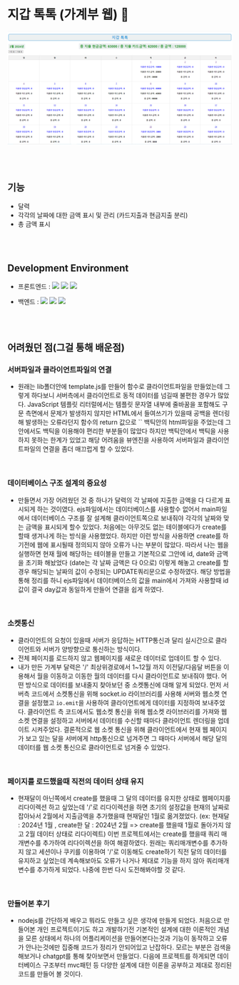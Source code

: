 # 지갑 톡톡 (가계부 웹) :blue_book:
![지갑 톡톡 홈 화면](./img/지갑%20톡톡.png)

<br>
<br>

## 기능
- 달력
- 각각의 날짜에 대한 금액 표시 및 관리 (카드지출과 현금지출 분리)
- 총 금액 표시
<br>
<br>

## Development Environment
- 프론트엔드 : 
<img src="https://img.shields.io/badge/html5-E34F26?style=for-the-badge&logo=html5&logoColor=white"> <img src="https://img.shields.io/badge/css-1572B6?style=for-the-badge&logo=css3&logoColor=white"> <img src="https://img.shields.io/badge/javascript-F7DF1E?style=for-the-badge&logo=javascript&logoColor=black">

- 백엔드 : 
<img src="https://img.shields.io/badge/node.js-339933?style=for-the-badge&logo=Node.js&logoColor=white"> <img src="https://img.shields.io/badge/express-000000?style=for-the-badge&logo=express&logoColor=white"> <img src="https://img.shields.io/badge/mysql-4479A1?style=for-the-badge&logo=mysql&logoColor=white">

<br>
<br>

## 어려웠던 점(그걸 통해 배운점)

### 서버파일과 클라이언트파일의 연결
- 원래는 lib폴더안에 template.js를 만들어 함수로 클라이언트파일을 만들었는데 그렇게 하다보니 서버측에서 클라이언트로 동적 데이터를 넘길때 불편한 경우가 많았다.
JavaScript 템플릿 리터럴에서는 템플릿 문자열 내부에 줄바꿈을 포함해도 구문 측면에서 문제가 발생하지 않지만 HTML에서 들여쓰기가 있을때 공백을 렌더링해 발생하는 오류라던지
함수의 return 값으로 `` 백틱안의 html파일을 주었는데 그안에서도 백틱을 이용해야 편리한 부분들이 많았다 하지만 백틱안에서 백틱을 사용하지 못하는 한계가 있었고 해당 어려움을
뷰엔진을 사용하여 서버파일과 클라이언트파일의 연결을 좀더 매끄럽게 할 수 있었다.
<br>

### 데이터베이스 구조 설계의 중요성
- 만들면서 가장 어려웠던 것 중 하나가 달력의 각 날짜에 지출한 금액을 다 다르게 표시되게 하는 것이였다.
ejs파일에서는 데이터베이스를 사용할수 없어서 main파일에서 데이터베이스 구조를 잘 설계해 클라이언트쪽으로 보내줘야 각각의 날짜와 맞는 금액을
표시되게 할수 있었다. 처음에는 아무것도 없는 테이블에다가 create를 할때 생겨나게 하는 방식을 사용했었다.
하지만 이런 방식을 사용하면 create를 하기전에 웹에 표시될때 정의되지 않아 오류가 나는 부분이 많았다.
 따라서 나는 웹을 실행하면 현재 월에 해당하는 테이블을 만들고 기본적으로 그안에 id, date와 금액을 초기화 해놨었다 (date는 각 날짜 금액은 다 0으로)
이렇게 해놓고 create를 할 경우 해당되는 날짜의 값이 수정되는 UPDATE쿼리문으로 수정하였다. 
해당 방법을 통해 정리를 하니 ejs파일에서 데이터베이스의 값을 main에서 가져와 사용할때 id값이 결국 day값과 동일하게 만들어 
연결을 쉽게 하였다.
<br>

### 소켓통신
- 클라이언트의 요청이 있을때 서버가 응답하는 HTTP통신과 달리 실시간으로 클라이언트와 서버가 양방향으로 통신하는 방식이다.
- 전체 페이지를 로드하지 않고 웹페이지를 새로운 데이터로 업데이트 할 수 있다.
- 내가 만든 가계부 달력은 '/' 최상위경로에서 1~12월 까지 이전달/다음달 버튼을 이용해서 월을 이동하고 이동한 월의 데이터를 다시 클라이언트로 보내줘야 했다. 어떤 방식으로 데이터를 보내줄지 찾아보던 중 소켓통신에 대해 알게 되었다. 먼저 서버측 코드에서 소켓통신을 위해 socket.io 라이브러리를 사용해 서버와 웹소켓 연결을 설정했고 `io.emit`을 사용하여 클라이언트에게 데이터를 지정하여 보내주었다.
클라이언트 측 코드에서도 웹소켓 통신을 위해 웹소켓 라이브러리를 가져와 웹소켓 연결을 설정하고 서버에서 데이터를 수신할 때마다 클라이언트 렌더링을 업데이트 시켜주었다. 결론적으로 웹 소켓 통신을 위해 클라이언트에서 현재 웹 페이지가 보고 있는 달을 서버에게 http통신으로 넘겨주면 그 때마다 서버에서 해당 달의 데이터를 웹 소켓 통신으로 클라이언트로 넘겨줄 수 있었다. 
<br>



### 페이지를 로드했을때 직전의 데이터 상태 유지
- 현재달이 아닌쪽에서 create를 했을때 그 달의 데이터를 유지한 상태로 웹페이지를 리다이렉션 하고 싶었는데 '/'로 리다이렉션을 하면 초기의 설정값을 현재의 날짜로 잡아놔서 2월에서 지출금액을 추가했을때 현재달인 1월로 옮겨졌었다. (ex: 현재달 : 2024년 1월 , create한 달 : 2024년 2월 => create를 했을때 1월로 돌아가지 않고 2월 데이터 상태로 리다이렉트) 이번 프로젝트에서는 create를 했을때 쿼리 매개변수를 추가하여 리다이렉션을 하여 해결하였다. 원래는 쿼리매개변수를 추가하지 않고 세션이나 쿠키를 이용하여 '/'로 이동해도 create하기 직전 달의 데이터를 유지하고 싶었는데 계속해보아도 오류가 나거나 제대로 기능을 하지 않아 쿼리매개변수를 추가하게 되었다. 나중에 한번 다시 도전해봐야할 것 같다.
<br>


### 만들어본 후기
- nodejs를 간단하게 배우고 뭐라도 만들고 싶은 생각에 만들게 되었다. 처음으로 만들어본 개인 프로젝트이기도 하고 개발하기전 기본적인 설계에 대한 이론적인 개념을 모른 상태에서 하나의 어플리케이션을 만들어본다는것과 기능이 동작하고 오류가 안나는것에만 집중해 코드가 정리가 안되어있고 난잡하다. 모르는 부분은 검색을 해보거나 chatgpt를 통해 찾아보면서 만들었다. 다음에 프로젝트를 하게되면 데이터베이스 구조부터 mvc패턴 등 다양한 설계에 대한 이론을 공부하고 제대로 정리된 코드를 만들어 볼 것이다.

